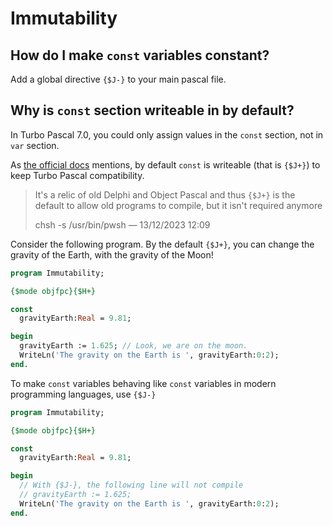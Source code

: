 # Immutability

## How do I make `const` variables constant?

Add a global directive `{$J-}` to your main pascal file.


## Why is `const` section writeable in by default?

In Turbo Pascal 7.0, you could only assign values in the `const` section, not in `var` section.

As [the official docs](https://www.freepascal.org/docs-html/ref/refse10.html) mentions, by default `const` is writeable (that is `{$J+}`) to keep Turbo Pascal compatibility.

>  It's a relic of old Delphi and Object Pascal and thus `{$J+}` is the default to allow old programs to compile, but it isn't required anymore
> 
> chsh -s /usr/bin/pwsh — 13/12/2023 12:09

Consider the following program. By the default `{$J+}`, you can change the gravity of the Earth, with the gravity of the Moon!

```pascal linenums="1"
program Immutability;

{$mode objfpc}{$H+}

const
  gravityEarth:Real = 9.81;

begin
  gravityEarth := 1.625; // Look, we are on the moon.
  WriteLn('The gravity on the Earth is ', gravityEarth:0:2);
end.
```

To make `const` variables behaving like `const` variables in modern programming languages, use `{$J-}`


```pascal linenums="1"
program Immutability;

{$mode objfpc}{$H+}

const
  gravityEarth:Real = 9.81;

begin
  // With {$J-}, the following line will not compile
  // gravityEarth := 1.625;
  WriteLn('The gravity on the Earth is ', gravityEarth:0:2);
end.
```